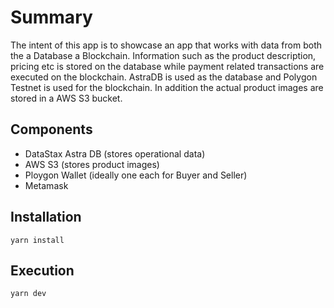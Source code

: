 # Summary

The intent of this app is to showcase an app that works with data from both the a Database a Blockchain. Information such as the product description, pricing etc is stored on the database while payment related transactions are executed on the blockchain. AstraDB is used as the database and Polygon Testnet is used for the blockchain. In addition the actual product images are stored in a AWS S3 bucket.

## Components

- DataStax Astra DB (stores operational data)
- AWS S3 (stores product images)
- Ploygon Wallet (ideally one each for Buyer and Seller)
- Metamask

## Installation
```shell
yarn install
```

## Execution
```shell
yarn dev
```


